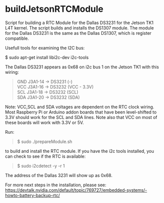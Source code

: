 # buildJetsonRTCModule
Script for building a RTC Module for the Dallas DS3231 for the Jetson TK1 L4T kernel. The script builds and installs the DS1307 module. The module for the Dallas DS3231 is the same as the Dallas DS1307, which is register compatible.

Usefull tools for examining the I2C bus: 

$ sudo apt-get install libi2c-dev i2c-tools

The Dallas DS3231 appears as 0x68 on i2c bus 1 on the Jetson TK1 with this wiring:

<blockquote><p>GND J3A1-14 ->  DS3231 (-)<br>
VCC J3A1-16 ->  DS3232 (VCC - 3.3V) <br>
SCL J3A1-18 ->  DS3232 (SCL)<br>
SDA J3A1-20 ->  DS3232 (SDA)</p></blockquote>

Note: VCC,SCL and SDA voltages are dependent on the RTC clock wiring. Most Raspberry Pi or Arduino addon boards that have been level-shifted to 3.3V should work for the SCL and SDA lines. Note also that VCC on most of these boards will work with 3.3V or 5V.

Run:
<blockquote>$ sudo ./prepareModule.sh</blockquote>
to build and install the RTC module. If you have the i2c tools installed, you can check to see if the RTC is available:
<blockquote>$ sudo i2cdetect -y -r 1</blockquote>
The address of the Dallas 3231 will show up as 0x68.

For more next steps in the installation, please see: https://devtalk.nvidia.com/default/topic/769727/embedded-systems/-howto-battery-backup-rtc/




